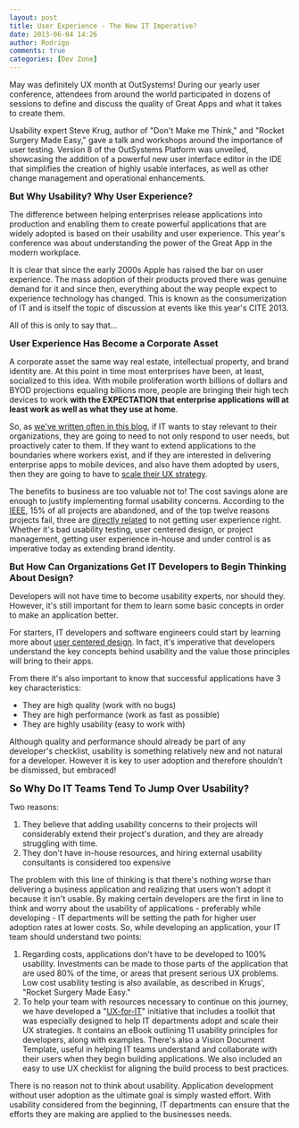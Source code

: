 ```yaml
---
layout: post
title: User Experience - The New IT Imperative?
date: 2013-06-04 14:26
author: Rodrigo
comments: true
categories: [Dev Zone]
---
```

May was definitely UX month at OutSystems! During our yearly user conference, attendees from around the world participated in dozens of sessions to define and discuss the quality of Great Apps and what it takes to create them.

Usability expert Steve Krug, author of "Don't Make me Think," and "Rocket Surgery Made Easy," gave a talk and workshops around the importance of user testing. Version 8 of the OutSystems Platform was unveiled, showcasing the addition of a powerful new user interface editor in the IDE that simplifies the creation of highly usable interfaces, as well as other change management and operational enhancements.

<!--more-->

<span style="font-size: 12pt;"><strong>But Why Usability? Why User Experience?</strong></span>

The difference between helping enterprises release applications into production and enabling them to create powerful applications that are widely adopted is based on their usability and user experience. This year's conference was about understanding the power of the Great App in the modern workplace.

It is clear that since the early 2000s Apple has raised the bar on user experience. The mass adoption of their products proved there was genuine demand for it and since then, everything about the way people expect to experience technology has changed. This is known as the consumerization of IT and is itself the topic of discussion at events like this year's CITE 2013.

All of this is only to say that...

<span style="font-size: 12pt;"><strong>User Experience Has Become a Corporate Asset</strong></span>

A corporate asset the same way real estate, intellectual property, and brand identity are. At this point in time most enterprises have been, at least, socialized to this idea. With mobile proliferation worth billions of dollars and BYOD projections equaling billions more, people are bringing their high tech devices to work <strong>with the EXPECTATION that enterprise applications will at least work as well as what they use at home</strong>.

So, as <a href="https://www.outsystems.com/blog/2013/04/why-it-needs-to-change-its-approach-to-responding-to-business-needs.html" target="_self">we've written often in this blog</a>, if IT wants to stay relevant to their organizations, they are going to need to not only respond to user needs, but proactively cater to them. If they want to extend applications to the boundaries where workers exist, and if they are interested in delivering enterprise apps to mobile devices, and also have them adopted by users, then they are going to have to <a title="Scale UX strategy" href="http://blogs.hbr.org/cs/2013/01/scaling_your_ux_strategy.html" target="_blank">scale their UX strategy</a>.

The benefits to business are too valuable not to! The cost savings alone are enough to justify implementing formal usability concerns. According to the <a href="http://spectrum.ieee.org/computing/software/why-software-fails" target="_blank">IEEE</a>, 15% of all projects are abandoned, and of the top twelve reasons projects fail, three are <a href="http://socialmediatoday.com/bitpakkit/267487/roi-ux" target="_blank">directly related</a> to not getting user experience right. Whether it's bad usability testing, user centered design, or project management, getting user experience in-house and under control is as imperative today as extending brand identity.

<span style="font-size: 12pt;"><strong>But How Can Organizations Get IT Developers to Begin Thinking About Design?</strong></span>

Developers will not have time to become usability experts, nor should they. However, it's still important for them to learn some basic concepts in order to make an application better.

For starters, IT developers and software engineers could start by learning more about <a href="http://www.youtube.com/watch?v=dln9xDsmCoY" target="_blank">user centered design</a>. In fact, it's imperative that developers understand the key concepts behind usability and the value those principles will bring to their apps.

From there it's also important to know that successful applications have 3 key characteristics:
<ul>
	<li>They are high quality (work with no bugs)</li>
	<li>They are high performance (work as fast as possible)</li>
	<li>They are highly usability (easy to work with)</li>
</ul>
Although quality and performance should already be part of any developer's checklist, usability is something relatively new and not natural for a developer. However it is key to user adoption and therefore shouldn't be dismissed, but embraced!

<span style="font-size: 13pt;"><strong>So Why Do IT Teams Tend To Jump Over Usability?</strong></span>

Two reasons:
<ol>
	<li>They believe that adding usability concerns to their projects will considerably extend their project's duration, and they are already struggling with time.</li>
	<li>They don't have in-house resources, and hiring external usability consultants is considered too expensive</li>
</ol>
The problem with this line of thinking is that there's nothing worse than delivering a business application and realizing that users won't adopt it because it isn't usable. By making certain developers are the first in line to think and worry about the usability of applications - preferably while developing - IT departments will be setting the path for higher user adoption rates at lower costs. So, while developing an application, your IT team should understand two points:
<ol>
	<li>Regarding costs, applications don't have to be developed to 100% usability. Investments can be made to those parts of the application that are used 80% of the time, or areas that present serious UX problems. Low cost usability testing is also available, as described in Krugs', "Rocket Surgery Made Easy."</li>
	<li>To help your team with resources necessary to continue on this journey, we have developed a "<a title="Ux for IT" href="http://www.outsystems.com/ux-for-it/" target="_self">UX-for-IT</a>" initiative that includes a toolkit that was especially designed to help IT departments adopt and scale their UX strategies. It contains an eBook outlining 11 usability principles for developers, along with examples. There's also a Vision Document Template, useful in helping IT teams understand and collaborate with their users when they begin building applications. We also included an easy to use UX checklist for aligning the build process to best practices.</li>
</ol>
There is no reason not to think about usability. Application development without user adoption as the ultimate goal is simply wasted effort. With usability considered from the beginning, IT departments can ensure that the efforts they are making are applied to the businesses needs.
